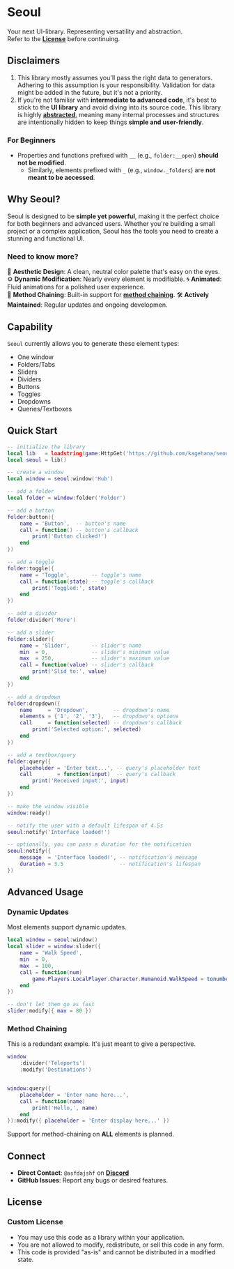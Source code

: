 # **Seoul**  
Your next UI-library. Representing versatility and abstraction. \
Refer to the [**License**](https://github.com/kagehana/seoul/blob/main/readme.md#license) before continuing.

## **Disclaimers**
1. This library mostly assumes you'll pass the right data to generators. Adhering to this assumption is your responsibility. Validation for data might be added in the future, but it's not a priority.
2. If you're not familiar with **intermediate to advanced code**, it's best to stick to the **UI library** and avoid diving into its source code. This library is highly [**abstracted**](https://en.wikipedia.org/wiki/Abstraction_(computer_science)), meaning many internal processes and structures are intentionally hidden to keep things **simple and user-friendly**.  

### **For Beginners**  
* Properties and functions prefixed with `__` (e.g., `folder:__open`) **should not be modified**.
    * Similarly, elements prefixed with `_` (e.g., `window._folders`) are **not meant to be accessed**. 

## **Why Seoul?**
Seoul is designed to be **simple yet powerful**, making it the perfect choice for both beginners and advanced users. Whether you're building a small project or a complex application, Seoul has the tools you need to create a stunning and functional UI.

### Need to know more?  
🎨 **Aesthetic Design**: A clean, neutral color palette that's easy on the eyes.  
⚙️ **Dynamic Modification**: Nearly every element is modifiable.
🌀 **Animated**: Fluid animations for a polished user experience.  
🔗 **Method Chaining**: Built-in support for [**method chaining**](https://en.wikipedia.org/wiki/Method_chaining).
🛠️ **Actively Maintained**: Regular updates and ongoing developmen.

## **Capability**  
`Seoul` currently allows you to generate these element types:
* One window
* Folders/Tabs
* Sliders
* Dividers
* Buttons
* Toggles
* Dropdowns
* Queries/Textboxes

## **Quick Start**
```lua
-- initialize the library
local lib   = loadstring(game:HttpGet('https://github.com/kagehana/seoul/blob/main/seoul.lua?raw=true'))()
local seoul = lib()

-- create a window
local window = seoul:window('Hub')

-- add a folder
local folder = window:folder('Folder')

-- add a button
folder:button({
    name = 'Button',  -- button's name
    call = function() -- button's callback
        print('Button clicked!')
    end
})

-- add a toggle
folder:toggle({
    name = 'Toggle',       -- toggle's name
    call = function(state) -- toggle's callback
        print('Toggled:', state)
    end
})

-- add a divider
folder:divider('More')

-- add a slider
folder:slider({
    name = 'Slider',       -- slider's name
    min  = 0,              -- slider's minimum value
    max  = 250,            -- slider's maximum value
    call = function(value) -- slider's callback
        print('Slid to:', value)
    end
})

-- add a dropdown
folder:dropdown({
    name     = 'Dropdown',        -- dropdown's name
    elements = {'1', '2', '3'},   -- dropdown's options
    call     = function(selected) -- dropdown's callback
        print('Selected option:', selected)
    end
})

-- add a textbox/query
folder:query({
    placeholder = 'Enter text...', -- query's placeholder text
    call        = function(input)  -- query's callback
        print('Received input:', input)
    end
})

-- make the window visible
window:ready()

-- notify the user with a default lifespan of 4.5s
seoul:notify('Interface loaded!')

-- optionally, you can pass a duration for the notification
seoul:notify({
    message  = 'Interface loaded!', -- notification's message
    duration = 3.5                  -- notification's lifespan
})
```

## **Advanced Usage**  
### Dynamic Updates  
Most elements support dynamic updates.
```lua
local window = seoul:window()
local slider = window:slider({
    name = 'Walk Speed',
    min  = 0,
    max  = 100,
    call = function(num)
        game.Players.LocalPlayer.Character.Humanoid.WalkSpeed = tonumber(num)
    end
})

-- don't let them go as fast
slider:modify({ max = 80 })
```

### Method Chaining
This is a redundant example. It's just meant to give a perspective.
```lua
window
    :divider('Teleports')
    :modify('Destinations')


window:query({
    placeholder = 'Enter name here...',
    call = function(name)
        print('Hello,', name)
    end
}):modify({ placeholder = 'Enter display here...' })
```

Support for method-chaining on **ALL** elements is planned.

## **Connect** 
- **Direct Contact**: `@asfdajshf` on [**Discord**](https://discord.com/)
- **GitHub Issues**: Report any bugs or desired features.  

## **License**  
### Custom License  
- You may use this code as a library within your application.
- You are not allowed to modify, redistribute, or sell this code in any form.
- This code is provided "as-is" and cannot be distributed in a modified state.
